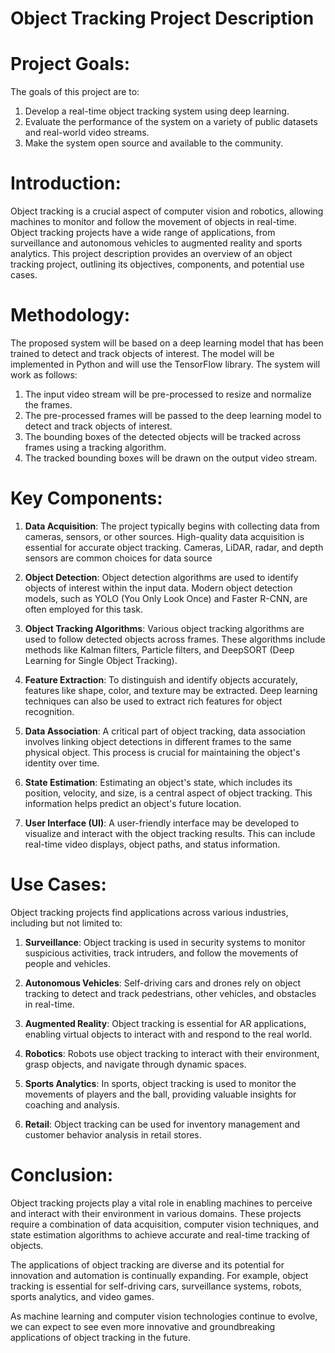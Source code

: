 # Object Tracking Project Description

# Project Goals:
The goals of this project are to:
1. Develop a real-time object tracking system using deep learning.
2. Evaluate the performance of the system on a variety of public datasets and real-world video streams.
3. Make the system open source and available to the community.


# Introduction:
Object tracking is a crucial aspect of computer vision and robotics, allowing machines to monitor and follow the movement of objects in real-time.
Object tracking projects have a wide range of applications, from surveillance and autonomous vehicles to augmented reality and sports analytics.
This project description provides an overview of an object tracking project, outlining its objectives, components, and potential use cases.

# Methodology:
The proposed system will be based on a deep learning model that has been trained to detect and track objects of interest. The model will be implemented in Python and will use the TensorFlow library. The system will work as follows:
1. The input video stream will be pre-processed to resize and normalize the frames.
2. The pre-processed frames will be passed to the deep learning model to detect and track objects of interest.
3. The bounding boxes of the detected objects will be tracked across frames using a tracking algorithm.
4. The tracked bounding boxes will be drawn on the output video stream.

# Key Components:
1. **Data Acquisition**: The project typically begins with collecting data from cameras, sensors, or other sources.
High-quality data acquisition is essential for accurate object tracking. Cameras, LiDAR, radar, and depth sensors are common choices for data source

2. **Object Detection**: Object detection algorithms are used to identify objects of interest within the input data.
Modern object detection models, such as YOLO (You Only Look Once) and Faster R-CNN, are often employed for this task.

3. **Object Tracking Algorithms**: Various object tracking algorithms are used to follow detected objects across frames.
These algorithms include methods like Kalman filters, Particle filters, and DeepSORT (Deep Learning for Single Object Tracking).

4. **Feature Extraction**: To distinguish and identify objects accurately, features like shape, color, and texture may be extracted.
Deep learning techniques can also be used to extract rich features for object recognition.

5. **Data Association**: A critical part of object tracking, data association involves linking object detections in different frames to the same physical object.
This process is crucial for maintaining the object's identity over time.

6. **State Estimation**: Estimating an object's state, which includes its position, velocity, and size, is a central aspect of object tracking.
This information helps predict an object's future location.

7. **User Interface (UI)**: A user-friendly interface may be developed to visualize and interact with the object tracking results.
This can include real-time video displays, object paths, and status information.

# Use Cases:
Object tracking projects find applications across various industries, including but not limited to:

1. **Surveillance**: Object tracking is used in security systems to monitor suspicious activities, track intruders, and follow the movements of people and vehicles.

2. **Autonomous Vehicles**: Self-driving cars and drones rely on object tracking to detect and track pedestrians, other vehicles, and obstacles in real-time.

3. **Augmented Reality**: Object tracking is essential for AR applications, enabling virtual objects to interact with and respond to the real world.

4. **Robotics**: Robots use object tracking to interact with their environment, grasp objects, and navigate through dynamic spaces.

5. **Sports Analytics**: In sports, object tracking is used to monitor the movements of players and the ball, providing valuable insights for coaching and analysis.

6. **Retail**: Object tracking can be used for inventory management and customer behavior analysis in retail stores.

# Conclusion:
Object tracking projects play a vital role in enabling machines to perceive and interact with their environment in various domains. These projects require a combination of data acquisition, computer vision techniques, and state estimation algorithms to achieve accurate and real-time tracking of objects.

The applications of object tracking are diverse and its potential for innovation and automation is continually expanding. For example, object tracking is essential for self-driving cars, surveillance systems, robots, sports analytics, and video games.

As machine learning and computer vision technologies continue to evolve, we can expect to see even more innovative and groundbreaking applications of object tracking in the future.
